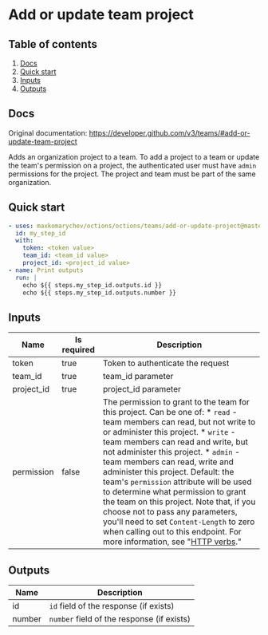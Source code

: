 # Add or update team project

## Table of contents

1. [Docs](#docs)
1. [Quick start](#quick-start)
1. [Inputs](#inputs)
1. [Outputs](#outputs)

<a name="quick-start" ></a>
## Docs

Original documentation: https://developer.github.com/v3/teams/#add-or-update-team-project

Adds an organization project to a team. To add a project to a team or update the team's permission on a project, the authenticated user must have `admin` permissions for the project. The project and team must be part of the same organization.


<a name="quick start" ></a>
## Quick start

```yaml
- uses: maxkomarychev/octions/octions/teams/add-or-update-project@master
  id: my_step_id
  with:
    token: <token value>
    team_id: <team_id value>
    project_id: <project_id value>
- name: Print outputs
  run: |
    echo ${{ steps.my_step_id.outputs.id }}
    echo ${{ steps.my_step_id.outputs.number }}
```


<a name="inputs" ></a>
## Inputs

| Name | Is required | Description |
|---|---|---|
|token|true|Token to authenticate the request
|team_id|true|team_id parameter
|project_id|true|project_id parameter
|permission|false|The permission to grant to the team for this project. Can be one of:   \* `read` - team members can read, but not write to or administer this project.   \* `write` - team members can read and write, but not administer this project.   \* `admin` - team members can read, write and administer this project.   Default: the team's `permission` attribute will be used to determine what permission to grant the team on this project. Note that, if you choose not to pass any parameters, you'll need to set `Content-Length` to zero when calling out to this endpoint. For more information, see "[HTTP verbs](https://developer.github.com/v3/#http-verbs)."

<a name="outputs" ></a>
## Outputs

| Name | Description |
|---|---|
|id|`id` field of the response (if exists)|
|number|`number` field of the response (if exists)|

